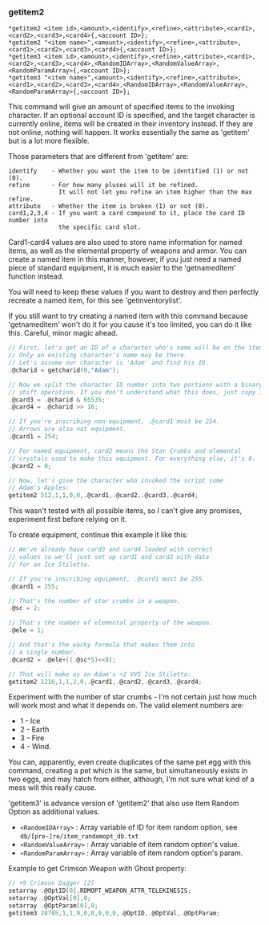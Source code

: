 ### getitem2
```
*getitem2 <item id>,<amount>,<identify>,<refine>,<attribute>,<card1>,<card2>,<card3>,<card4>{,<account ID>};
*getitem2 "<item name>",<amount>,<identify>,<refine>,<attribute>,<card1>,<card2>,<card3>,<card4>{,<account ID>};
*getitem3 <item id>,<amount>,<identify>,<refine>,<attribute>,<card1>,<card2>,<card3>,<card4>,<RandomIDArray>,<RandomValueArray>,<RandomParamArray>{,<account ID>};
*getitem3 "<item name>",<amount>,<identify>,<refine>,<attribute>,<card1>,<card2>,<card3>,<card4>,<RandomIDArray>,<RandomValueArray>,<RandomParamArray>{,<account ID>};
```

This command will give an amount of specified items to the invoking character.
If an optional account ID is specified, and the target character is currently
online, items will be created in their inventory instead. If they are not
online, nothing will happen. It works essentially the same as 'getitem' but is
a lot more flexible.

Those parameters that are different from 'getitem' are:

```
identify    - Whether you want the item to be identified (1) or not (0).
refine      - For how many pluses will it be refined.
              It will not let you refine an item higher than the max refine.
attribute   - Whether the item is broken (1) or not (0).
card1,2,3,4 - If you want a card compound to it, place the card ID number into
              the specific card slot.
```

Card1-card4 values are also used to store name information for named items, as
well as the elemental property of weapons and armor. You can create a named item
in this manner, however, if you just need a named piece of standard equipment,
it is much easier to the 'getnameditem' function instead.

You will need to keep these values if you want to destroy and then perfectly
recreate a named item, for this see 'getinventorylist'.

If you still want to try creating a named item with this command because
'getnameditem' won't do it for you cause it's too limited, you can do it like
this. Careful, minor magic ahead.

```c
// First, let's get an ID of a character who's name will be on the item.
// Only an existing character's name may be there.
// Let's assume our character is 'Adam' and find his ID.
.@charid = getcharid(0,"Adam");

// Now we split the character ID number into two portions with a binary
// shift operation. If you don't understand what this does, just copy it.
.@card3 = .@charid & 65535;
.@card4 = .@charid >> 16;

// If you're inscribing non-equipment, .@card1 must be 254.
// Arrows are also not equipment.
.@card1 = 254;

// For named equipment, card2 means the Star Crumbs and elemental
// crystals used to make this equipment. For everything else, it's 0.
.@card2 = 0;

// Now, let's give the character who invoked the script some
// Adam's Apples:
getitem2 512,1,1,0,0,.@card1,.@card2,.@card3,.@card4;
```

This wasn't tested with all possible items, so I can't give any promises,
experiment first before relying on it.

To create equipment, continue this example it like this:

```c
// We've already have card3 and card4 loaded with correct
// values so we'll just set up card1 and card2 with data
// for an Ice Stiletto.

// If you're inscribing equipment, .@card1 must be 255.
.@card1 = 255;

// That's the number of star crumbs in a weapon.
.@sc = 2;

// That's the number of elemental property of the weapon.
.@ele = 1;

// And that's the wacky formula that makes them into
// a single number.
.@card2 = .@ele+((.@sc*5)<<8);

// That will make us an Adam's +2 VVS Ice Stiletto:
getitem2 1216,1,1,2,0,.@card1,.@card2,.@card3,.@card4;
```

Experiment with the number of star crumbs - I'm not certain just how much will
work most and what it depends on. The valid element numbers are:
* 1 - Ice
* 2 - Earth
* 3 - Fire
* 4 - Wind.

You can, apparently, even create duplicates of the same pet egg with this
command, creating a pet which is the same, but simultaneously exists in two
eggs, and may hatch from either, although, I'm not sure what kind of a mess will
this really cause.

'getitem3' is advance version of 'getitem2' that also use Item Random Option as additional values.
* `<RandomIDArray>`    : Array variable of ID for item random option, see `db/[pre-]re/item_randomopt_db.txt`
* `<RandomValueArray>` : Array variable of item random option's value.
* `<RandomParamArray>` : Array variable of item random option's param.

Example to get Crimson Weapon with Ghost property:
```c
// +9 Crimson Dagger [2]
setarray .@OptID[0],RDMOPT_WEAPON_ATTR_TELEKINESIS;
setarray .@OptVal[0],0;
setarray .@OptParam[0],0;
getitem3 28705,1,1,9,0,0,0,0,0,.@OptID,.@OptVal,.@OptParam;
```
